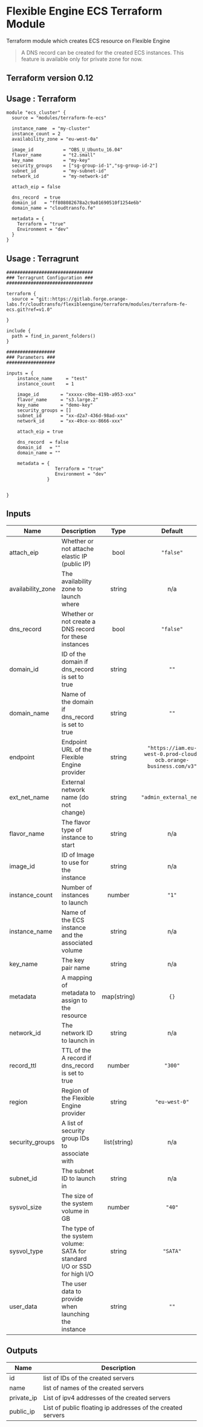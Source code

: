 # Flexible Engine ECS Terraform Module

Terraform module which creates ECS resource on Flexible Engine

> A DNS record can be created for the created ECS instances. This feature is available only for private zone for now.

## Terraform version 0.12

## Usage : Terraform

```hcl
module "ecs_cluster" {
  source = "modules/terraform-fe-ecs"

  instance_name  = "my-cluster"
  instance_count = 2
  availability_zone = "eu-west-0a"

  image_id           = "OBS_U_Ubuntu_16.04"
  flavor_name        = "t2.small"
  key_name           = "my-key"
  security_groups    = ["sg-group-id-1","sg-group-id-2"]
  subnet_id          = "my-subnet-id"
  network_id         = "my-network-id"

  attach_eip = false

  dns_record  = true
  domain_id   = "ff808082678a2c9a01690510f1254e6b"
  domain_name = "cloudtransfo.fe"

  metadata = {
    Terraform = "true"
    Environment = "dev"
  }
}
```

## Usage : Terragrunt

```hcl
################################
### Terragrunt Configuration ###
################################

terraform {
  source = "git::https://gitlab.forge.orange-labs.fr/cloudtransfo/flexibleengine/terraform/modules/terraform-fe-ecs.git?ref=v1.0"

}

include {
  path = find_in_parent_folders()
}

##################
### Parameters ###
##################

inputs = {
    instance_name     = "test"
    instance_count    = 1

    image_id        = "xxxxx-c9be-419b-a953-xxx"
    flavor_name     = "s3.large.2"
    key_name        = "demo-key"
    security_groups = []
    subnet_id       = "xx-d2a7-436d-98ad-xxx"
    network_id      = "xx-49ce-xx-8666-xxx"

    attach_eip = true

    dns_record  = false
    domain_id   = ""
    domain_name = ""

    metadata = {
                  Terraform = "true"
                  Environment = "dev"
               }


}

```

<!-- BEGINNING OF PRE-COMMIT-TERRAFORM DOCS HOOK -->
## Inputs

| Name | Description | Type | Default | Required |
|------|-------------|:----:|:-----:|:-----:|
| attach\_eip | Whether or not attache elastic IP (public IP) | bool | `"false"` | no |
| availability\_zone | The availability zone to launch where | string | n/a | yes |
| dns\_record | Whether or not create a DNS record for these instances | bool | `"false"` | no |
| domain\_id | ID of the domain if dns_record is set to true | string | `""` | no |
| domain\_name | Name of the domain if dns_record is set to true | string | `""` | no |
| endpoint | Endpoint URL of the Flexible Engine provider | string | `"https://iam.eu-west-0.prod-cloud-ocb.orange-business.com/v3"` | no |
| ext\_net\_name | External network name (do not change) | string | `"admin_external_net"` | no |
| flavor\_name | The flavor type of instance to start | string | n/a | yes |
| image\_id | ID of Image to use for the instance | string | n/a | yes |
| instance\_count | Number of instances to launch | number | `"1"` | no |
| instance\_name | Name of the ECS instance and the associated volume | string | n/a | yes |
| key\_name | The key pair name | string | n/a | yes |
| metadata | A mapping of metadata to assign to the resource | map(string) | `{}` | no |
| network\_id | The network ID to launch in | string | n/a | yes |
| record\_ttl | TTL of the A record if dns_record is set to true | number | `"300"` | no |
| region | Region of the Flexible Engine provider | string | `"eu-west-0"` | no |
| security\_groups | A list of security group IDs to associate with | list(string) | n/a | yes |
| subnet\_id | The subnet ID to launch in | string | n/a | yes |
| sysvol\_size | The size of the system volume in GB | number | `"40"` | no |
| sysvol\_type | The type of the system volume: SATA for standard I/O or SSD for high I/O | string | `"SATA"` | no |
| user\_data | The user data to provide when launching the instance | string | `""` | no |

## Outputs

| Name | Description |
|------|-------------|
| id | list of IDs of the created servers |
| name | list of names of the created servers |
| private\_ip | List of ipv4 addresses of the created servers |
| public\_ip | List of public floating ip addresses of the created servers |

<!-- END OF PRE-COMMIT-TERRAFORM DOCS HOOK -->